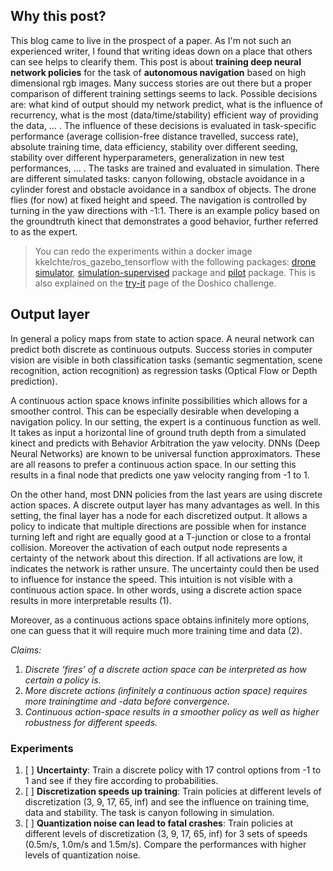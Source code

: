 ## Why this post?

This blog came to live in the prospect of a paper. As I'm not such an experienced writer, I found that writing ideas down on a place that others can see helps to clearify them. This post is about **training deep neural network policies** for the task of **autonomous navigation** based on high dimensional rgb images. Many success stories are out there but a proper comparison of different training settings seems to lack. Possible decisions are: what kind of output should my network predict, what is the influence of recurrency,  what is the most (data/time/stability) efficient way of providing the data, … . The influence of these decisions is evaluated in task-specific performance (average collision-free distance travelled, success rate), absolute training time, data efficiency, stability over different seeding, stability over different hyperparameters, generalization in new test performances, … . 
The tasks are trained and evaluated in simulation. There are different simulated tasks: canyon following, obstacle avoidance in a cylinder forest and obstacle avoidance in a sandbox of objects. 
The drone flies (for now) at fixed height and speed. The navigation is controlled by turning in the yaw directions with -1:1. There is an example policy based on the groundtruth kinect that demonstrates a good behavior, further referred to as the expert.

>You can redo the experiments within a docker image kkelchte/ros_gazebo_tensorflow with the following packages: [drone simulator](https://github.com/kkelchte/hector_quadrotor), [simulation-supervised](https://github.com/kkelchte/simulation_supervised) package and [pilot](https://github.com/kkelchte/pilot) package. This is also explained on the [try-it](https://kkelchte.github.io/doshico/try) page of the Doshico challenge.

## Output layer
In general a policy maps from state to action space. A neural network can predict both discrete as continuous outputs. Success stories in computer vision are visible in both classification tasks (semantic segmentation, scene recognition, action recognition) as regression tasks (Optical Flow or Depth prediction). 

A continuous action space knows infinite possibilities which allows for a smoother control. This can be especially desirable when developing a navigation policy. In our setting, the expert is a continuous function as well. It takes as input a horizontal line of ground truth depth from a simulated kinect and predicts with Behavior Arbitration the yaw velocity. DNNs (Deep Neural Networks) are known to be universal function approximators. These are all reasons to prefer a continuous action space. In our setting this results in a final node that predicts one yaw velocity ranging from -1 to 1.

On the other hand, most DNN policies from the last years are using discrete action spaces. A discrete output layer has many advantages as well. In this setting, the final layer has a node for each discretized output. It allows a policy to indicate that multiple directions are possible when for instance turning left and right are equally good at a T-junction or close to a frontal collision. Moreover the activation of each output node represents a certainty of the network about this direction. If all activations are low, it indicates the network is rather unsure. The uncertainty could then be used to influence for instance the speed. This intuition is not visible with a continuous action space. In other words, using a discrete action space results in more interpretable results (1).

Moreover, as a continuous actions space obtains infinitely more options, one can guess that it will require much more training time and data (2).

_Claims:_
1. _Discrete ‘fires’ of a discrete action space can be interpreted as how certain a policy is._
2. _More discrete actions (infinitely a continuous action space) requires more trainingtime and -data before convergence._
3. _Continuous action-space results in a smoother policy as well as higher robustness for different speeds._

### Experiments

1. [ ] **Uncertainty**: Train a discrete policy with 17 control options from -1 to 1 and see if they fire according to probabilities. 
2. [ ] **Discretization speeds up training**: Train policies at different levels of discretization (3, 9, 17, 65, inf) and see the influence on training time, data and stability. The task is canyon following in simulation.
3. [ ] **Quantization noise can lead to fatal crashes**: Train policies at different levels of discretization (3, 9, 17, 65, inf) for 3 sets of speeds (0.5m/s, 1.0m/s and 1.5m/s). Compare the performances with higher levels of quantization noise.



